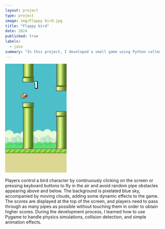 ```yaml
---
layout: project
type: project
image: img/Flappy bird.jpg
title: "Flappy bird"
date: 2024
published: true
labels:
  - java
summary: "In this project, I developed a small game using Python called Flappy Bird, this is a famous project for python beginner.."
---
```


<div class="text-center p-4">
  <img width="200px" src="../img/Flappy bird.jpg" class="img-thumbnail" >
</div>

Players control a bird character by continuously clicking on the screen or pressing keyboard buttons to fly in the air and avoid random pipe obstacles appearing above and below. The background is pixelated blue sky, accompanied by moving clouds, adding some dynamic effects to the game. The scores are displayed at the top of the screen, and players need to pass through as many pipes as possible without touching them in order to obtain higher scores. During the development process, I learned how to use Pygame to handle physics simulations, collision detection, and simple animation effects.
